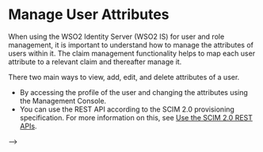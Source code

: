 # Manage User Attributes

When using the WSO2 Identity Server (WSO2 IS) for user and role management, it is
important to understand how to manage the attributes of users within it. The claim management functionality helps to map each user attribute to a relevant claim and thereafter manage it.

There two main ways to view, add, edit, and delete attributes of a user.

- By accessing the profile of the user and changing the attributes using the Management Console. 
- You can use the REST API according to the SCIM 2.0 provisioning specification. For more information on this, see [Use the SCIM 2.0 REST APIs]({{base_path}}/apis/scim2-rest-apis/).

<!--
## Claim mapping when using multiple user stores

When you are using more than one user store, you must map the attributes
correctly by [adding a claim mapping]({{base_path}}/guides/dialects/add-claim-mapping/).

Under “Mapped Attribute(s)”, you need to follow the pattern.

![mapped-attributes]({{base_path}}/assets/img/fragments/mapped-attributes.png)

However, for the default user store, you do not need to provide the
domain name. As an example, if you have two user stores, one is the
default and another one with domain “DEMO” then the pattern would be as
follows for `http://wso2.org/claims/emailaddress`.

``` java
DEMO/mail
```

<<<<<<< HEAD
=======
<!--

### Attributes with multiple values

If your user store supports multiple values for attributes, the
WSO2 Identity Server can view, add, update, or delete them (normally
LDAP/AD offer support for this). The following are the different ways
you can do this.

1.  In WSO2 Identity Server Management Console, multiple attribute values are separated by commas. If you want to update two email addresses
    using the user profile UI, you must provide it as follows:

    ``` java
    asela@soasecurity.com,aselapathberiya@soasecurity.com
    ```

    See the following screen for how this will look in the user
    interface of the Identity Server Management Console.  
    ![is-user-interface]({{base_path}}/assets/img/fragments/is-user-interface.png)

2.  When using the `RemoteUserStoreManagerService` API, call it as follows.

    ``` java
    setUserClaimValue("username", "http://wso2.org/claims/emailaddress", "asela@soasecurity.org,aselapathberiya@gmail.com", null)
    ```

    The GET results are returned in the form of comma separated values
    for the attribute.

    ``` java
    "asela@soasecurity.org,aselapathberiya@gmail.com"
    ```

    The following screen shows how this looks in the LDAP.  
    ![ldap-interface]({{base_path}}/assets/img/fragments/ldap-interface.png)

>>>>>>> ca39785bde82cc051e844e80ddf2829975d13af8
## Write custom attributes

See [Writing a Custom Userstore Manager]({{base_path}}/deploy/write-a-custom-user-store-manager/) for more information on
this.

<!--

### Authentication using multiple attributes

-   Once you connect your LDAP with an application, generally, the
    application uses one of the unique attributes in LDAP by default, to authenticate the user.
-   This is done by specifying the attribute in the `deployment.toml` file found in the `<IS_HOME>/repository/conf` directory. For example, you can specify either the `uid` or `mail` attribute to authenticate the user.

    ``` toml
    [user_store]
    user_name_attribute  =  "uid"
    ```

    In this case, the `uid` value is used as the username to authenticate the user in that application.

It is also possible for the application to choose from **many** attributes to authenticate. For example, assume that users are given the flexibility to authenticate using either their **uid** and **mail** attributes in the LDAP.

1.  Configure the LDAP user store-related configurations using the `deployment.toml` file found in the 
    `<IS_HOME>/repository/conf` directory. For more information on configuring userstores, see 
    [Configuring the Realm]({{base_path}}/deploy/configure-the-realm/).
    
    1.  Configure the `user_name_search_filter`
        property as shown below to search for the user object in the
        LDAP, using both **mail** and **uid** attributes.

        ``` toml
        [user_store]
        user_name_search_filter = "(&amp;(objectClass=person)(|(uid=?)(email=?)))"
        ```

    2.  Disable the `user_dn_pattern` property if
        it is currently enabled.

        ``` toml
        [user_store]
        user_dn_pattern = "uid={0},ou=Users,dc=wso2,dc=org"
        ```

    3.  The `mail` attribute has unique requirements. If you are using the
        `mail` attribute, add the following. For more information on email
        authentication, see [Using Email Address as the Username]({{base_path}}/guides/identity-lifecycles/enable-email-as-username/).

        ``` toml
        [tenant_mgt]
        enable_email_domain = true
        ```

2.  If you want to work with multiple attributes (basically to retrieve
    internal roles with multiple attributes), do one of the following
    depending on which userstore you want to configure this for:

    -   **Configuration for primary user store:** Add the following
        property in the `<IS_HOME>/repository/conf/deployment.toml`

        ``` toml
        [user_store]
        properties.MultipleAttributeEnable = true
        ```

3.  To test this, restart WSO2 IS and attempt to log in to the
    My Account by providing either the `          mail         `
    or `          uid         ` values with the same password.

---

## Customize the claim for the user attribute

If you are using multiple attribute authentication and want to customize
the claim to be used for user name attribute, add the following configuration to the `         <IS_HOME>/repository/conf/deployment.toml        `
file.

``` toml
[authentication.authenticator.basic] 
name ="BasicAuthenticator"
enable=true

[authentication.authenticator.basic.parameters]
UserNameAttributeClaimUri = "http://wso2.org/claims/emailaddress"
```

This will return the email address of the authenticated user. It can be
configured to return any attribute by changing the
`         UserNameAttributeClaimUri        `  parameter.
-->

-->



